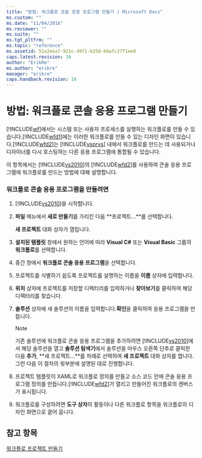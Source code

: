 ```yaml
---
title: "방법: 워크플로 콘솔 응용 프로그램 만들기 | Microsoft Docs"
ms.custom: ""
ms.date: "11/04/2016"
ms.reviewer: ""
ms.suite: ""
ms.tgt_pltfrm: ""
ms.topic: "reference"
ms.assetid: 51a2eea7-921c-49f1-b358-68afc27f1ee9
caps.latest.revision: 16
author: "ErikRe"
ms.author: "erikre"
manager: "erikre"
caps.handback.revision: 16
---
```

# 방법: 워크플로 콘솔 응용 프로그램 만들기
[!INCLUDE[wf](../workflow-designer/includes/wf_md.md)]에서는 시스템 또는 사용자 프로세스를 실행하는 워크플로를 만들 수 있습니다.[!INCLUDE[wfd1](../workflow-designer/includes/wfd1_md.md)]에는 이러한 워크플로를 만들 수 있는 디자인 화면이 있습니다.[!INCLUDE[wfd2](../workflow-designer/includes/wfd2_md.md)]는 [!INCLUDE[vsprvs](../code-quality/includes/vsprvs_md.md)] 내에서 워크플로를 만드는 데 사용되거나 디자이너를 다시 호스팅하는 다른 응용 프로그램에 통합될 수 있습니다.  
  
 이 항목에서는 [!INCLUDE[vs2010](../modeling/includes/vs2010_md.md)]의 [!INCLUDE[wfd2](../workflow-designer/includes/wfd2_md.md)]를 사용하여 콘솔 응용 프로그램에 워크플로를 만드는 방법에 대해 설명합니다.  
  
### 워크플로 콘솔 응용 프로그램을 만들려면  
  
1.  [!INCLUDE[vs2010](../modeling/includes/vs2010_md.md)]을 시작합니다.  
  
2.  **파일** 메뉴에서 **새로 만들기**를 가리킨 다음 **프로젝트...**를 선택합니다.  
  
     **새 프로젝트** 대화 상자가 열립니다.  
  
3.  **설치된 템플릿** 창에서 원하는 언어에 따라 **Visual C\#** 또는 **Visual Basic** 그룹의 **워크플로**를 선택합니다.  
  
4.  중간 창에서 **워크플로 콘솔 응용 프로그램**을 선택합니다.  
  
5.  프로젝트를 식별하기 쉽도록 프로젝트를 설명하는 이름을 **이름** 상자에 입력합니다.  
  
6.  **위치** 상자에 프로젝트를 저장할 디렉터리를 입력하거나 **찾아보기**를 클릭하여 해당 디렉터리를 찾습니다.  
  
7.  **솔루션** 상자에 새 솔루션의 이름을 입력합니다.**확인**을 클릭하여 응용 프로그램을 만듭니다.  
  
    > [!NOTE]
    >  기존 솔루션에 워크플로 콘솔 응용 프로그램을 추가하려면 [!INCLUDE[vs2010](../modeling/includes/vs2010_md.md)]에서 해당 솔루션을 열고 **솔루션 탐색기**에서 솔루션을 마우스 오른쪽 단추로 클릭한 다음 **추가**, **새 프로젝트...**를 차례로 선택하여 **새 프로젝트** 대화 상자를 엽니다.그런 다음 이 절차의 윗부분에 설명된 대로 진행합니다.  
  
8.  프로젝트 템플릿이 XAML로 워크플로 정의를 만들고 소스 코드 안에 콘솔 응용 프로그램 정의를 만듭니다.[!INCLUDE[wfd2](../workflow-designer/includes/wfd2_md.md)]가 열리고 만들어진 워크플로의 캔버스가 표시됩니다.  
  
9. 워크플로를 구성하려면 **도구 상자**의 활동이나 다른 워크플로 항목을 워크플로의 디자인 화면으로 끌어 옵니다.  
  
## 참고 항목  
 [워크플로 프로젝트 만들기](../workflow-designer/creating-a-workflow-project.md)